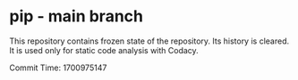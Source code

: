 # pip - main branch

This repository contains frozen state of the repository.
Its history is cleared. It is used only for static code
analysis with Codacy.

Commit Time: 1700975147